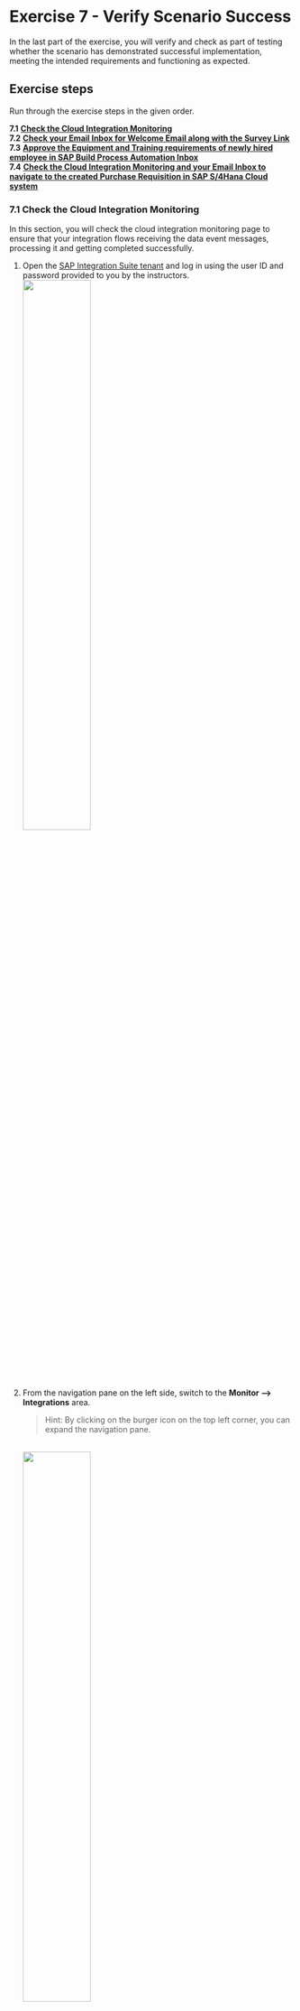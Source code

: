 # Exercise 7 - Verify Scenario Success

In the last part of the exercise, you will verify and check as part of testing whether the scenario has demonstrated successful implementation, meeting the intended requirements and functioning as expected.

## Exercise steps

Run through the exercise steps in the given order.

**7.1** [**Check the Cloud Integration Monitoring**](#71-check-the-cloud-integration-monitoring)
<br/>**7.2** [**Check your Email Inbox for Welcome Email along with the Survey Link**](#72-check-your-email-inbox-for-welcome-email-along-with-the-survey-link)
<br/>**7.3** [**Approve the Equipment and Training requirements of newly hired employee in SAP Build Process Automation Inbox**](#73-approve-the-equipment-and-training-requirements-of-newly-hired-employee-in-sap-build-process-automation-inbox)
<br/>**7.4** [**Check the Cloud Integration Monitoring and your Email Inbox to navigate to the created Purchase Requisition in SAP S/4Hana Cloud system**](#74-check-the-cloud-integration-monitoring-and-your-email-inbox-to-navigate-to-the-created-purchase-requisition-in-sap-s4hana-cloud-system)

### 7.1 Check the Cloud Integration Monitoring

In this section, you will check the cloud integration monitoring page to ensure that your integration flows receiving the data event messages, processing it and getting completed successfully.

1. Open the [SAP Integration Suite tenant](https://in264-72e8h9xc.integrationsuite.cfapps.eu10-002.hana.ondemand.com/shell/home) and log in using the user ID and password provided to you by the instructors.
<br><img src="/exercises/ex7/images/IS_Login.png" width=50% height=50%>

2. From the navigation pane on the left side, switch to the **Monitor --> Integrations** area.
   >Hint: By clicking on the burger icon on the top left corner, you can expand the navigation pane.
   
   <br><img src="/exercises/ex7/images/CI_Monitor_Navigate.png" width=50% height=50%>

3. You can see the multiple tiles providing a rich variety of monitoring options. For this exercise, we will monitor messages that have been processed. Click on the tile under <b>Monitor Message Processing</b> to look at **All Artifacts** from past one hour.
<br><img src="/exercises/ex7/images/CI_Monitor_Messages.png" width=90% height=90%>

4. In this view, you can filter your integration messages by using the <b>ID</b> field. Here, to filter through the multiple messages that could have been processed in the last hour, you can use the added employee ID i.e. **IN264-XXX**.
   > [!IMPORTANT]
   > Replace **XXX** with the participant number that is assigned to you.

   Here, you would see the complete messages for the following two integration flows:
   * **SAP SFSF New Hire Onboarding Process Approval Workflow using SAP Build Process Automation - IN264-XXX**
   * **SAP SFSF New Hire Welcome Email with Survey Link - IN264-000**
   <br/>

   > [!Note]
   > If the status does not reflect as **Completed** for any of the mentioned integration flows, please reach out to one of the session instructors for troubleshooting.
   
   <br><img src="/exercises/ex7/images/CI_Monitor_Messages_Filter.png" width=90% height=90%>

### 7.2 Check your Email Inbox for Welcome Email along with the Survey Link

In this section, you check your email inbox for the welcome email, which includes the survey link as a confirmation of the successful completion of your integration flow.

1. Open the email inbox that is associated with the Email ID you provided while adding a new employee in SAP SuccessFactors.

2. You should have received an email from saprover123@gmail.com. In case you do not see it in the inbox, check your spam or junk email folder.
<br><img src="/exercises/ex7/images/Welcome_Email.png" width=100% height=100%>

3. The email also has a link to survey. Click on the link and observe that the onboarding experience survey has been contextualized to you as a specific individual who has been newly hired in the organization, with team and manager specific questions getting reflected (these items were selected in SuccessFactors while adding the new employee). Fill the entire surveyif you like else leave it fatre  checking the few screens.
<br><img src="/exercises/ex7/images/Survey.png" width=100% height=100%>

### 7.3 Approve the Equipment and Training requirements of newly hired employee in SAP Build Process Automation Inbox

In the previous section, you were in the role of the newly hired employee. In the following section, you will be switching roles, and acting as the hiring manager.

In the scenario, the hiring manager will need to approve equipment and training requirements of newly hired employee. To make this whole process a smooth experience for the manager, we make use of SAP Build Process Automation.

In this section, you (as a hiring manager) will check the SAP Build Process Automation inbox for the Equipment and Training Approval form as result of the successful completion of your integration flow.

1. Open the [SAP Build Process Automation - My Inbox](https://in264-72e8h9xc.sap-process-automation.cfapps.eu10.hana.ondemand.com/comsapspaprocessautomation.comsapspainbox/inbox.html) and log in using the user ID and password provided to you by the instructors. You will find a task waiting for your approval.
<br><img src="/exercises/ex7/images/SBPA_Approval_Form_1.png" width=90% height=90%>
<br><img src="/exercises/ex7/images/SBPA_Approval_Form_2.png" width=90% height=90%>

2. it's important to note that the SAP Build Process Automation (SBPA) employs equipment determination decisions specific to roles such as **Sales**, **Marketing**, **Analyst**, **Consulting**, and **Default**. Your selected role will dictate the equipment and training list displayed in the approval form.
<br/> Provide the **Comment** and click on the <b>Approve</b> button.
<br><img src="/exercises/ex7/images/SBPA_Approve.png" width=90% height=90%>

3. The employee should have received the approval notification along with the manager's **comment** on the newly hired candidate's Email ID as provided in the SAP SuccessFactors application.
<br><img src="/exercises/ex7/images/SBPA_Approve_Email.png" width=60% height=60%>

4. After the manager's approval, SAP Build Process Automation (SBPA) publishes the manager's approval event to the SAP Integration Suite's advanced event mesh topic `SBPA/NewHire/{EmployeeId}/Approval`, which triggers an integration to generate a purchase requisition (PR) containing the approved list of equipment in the S/4HANA Cloud system."

### 7.4 Check the Cloud Integration Monitoring and your Email Inbox to navigate to the created Purchase Requisition in SAP S/4Hana Cloud system

1. Open the [SAP Integration Suite tenant](https://in264-72e8h9xc.integrationsuite.cfapps.eu10-002.hana.ondemand.com/shell/home) and log in using the user ID and password provided to you by the instructors.
<br><img src="/exercises/ex7/images/IS_Login.png" width=50% height=50%>

2. From the navigation pane on the left side, switch to the **Monitor --> Integrations** area.
   >Hint: By clicking on the burger icon on the top left corner, you can expand the navigation pane.
   
   <br><img src="/exercises/ex7/images/CI_Monitor_Navigate.png" width=50% height=50%>

3. You can see the multiple tiles providing a rich variety of monitoring options. For this exercise, we will monitor messages that have been processed. Click on the tile under <b>Monitor Message Processing</b> to look at **All Artifacts** from past one hour.
<br><img src="/exercises/ex7/images/CI_Monitor_Messages.png" width=90% height=90%>

4. In this view, you can filter your integration messages by using the <b>ID</b> field. Here, to filter through the multiple messages that could have been processed in the last hour, you can use the added employee ID i.e. **IN264-XXX**.
   > [!IMPORTANT]
   > Replace **XXX** with the participant number that is assigned to you.

   Here, you would see the Completed message for the Purchase Requisition integration flow:
   * **Create Purchase Requisition in SAP S4HANA for New Hire Equipment Post Manager Approval - IN264-XXX**
   <br/>

   > [!Note]
   > If the status does not reflect as **Completed**, please reach out to one of the session instructors for troubleshooting.

   <br><img src="/exercises/ex7/images/CI_Monitor_Messages_Filter_2.png" width=90% height=90%>

5. Once the purchase requisition gets created, Cloud Integration also sends an email to the given newly hired candidate's email ID with the PR number.
6. Open the email inbox that is associated with the Email ID you provided while adding a new employee in SAP SuccessFactors.
7. You should have received an email from saprover123@gmail.com. In case you do not see it in the inbox, check your spam or junk email folder.
<br><img src="/exercises/ex7/images/PR_Email.png" width=100% height=100%>
8. The email has a link to the created PR in SAP S/4Hana Cloud System. Click on the link and login using the user ID and password provided by the instructors.
<br/>It will display the created Purchasse Requistion with all the equipments as PR items.
<br><img src="/exercises/ex7/images/S4Hana_PR.png" width=100% height=100%>
   
## Summary
Congratulations, you have completed all the exercises of this session successfully.

Kindly refer back to [Scenario Overview](/intro/intro1/README.md) to see what you have just completed in entirety or navigate back to [Exercise overview page](/README.md#exercises).
